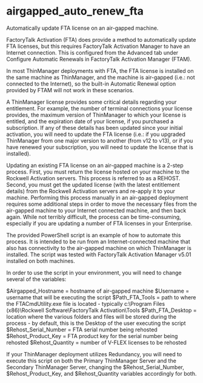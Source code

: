 # airgapped_auto_renew_fta
Automatically update FTA license on an air-gapped machine.

FactoryTalk Activation (FTA) does provide a method to automatically update FTA licenses, but this requires FactoryTalk Activation Manager to have an Internet connection. This is configured from the Advanced tab under Configure Automatic Renewals in FactoryTalk Activation Manager (FTAM).

In most ThinManager deployments with FTA, the FTA license is installed on the same machine as ThinManager, and the machine is air-gapped (i.e.:  not connected to the Internet), so the built-in Automatic Renewal option provided by FTAM will not work in these scenarios.

A ThinManager license provides some critical details regarding your entitlement.  For example, the number of terminal connections your license provides, the maximum version of ThinManager to which your license is entitled, and the expiration date of your license, if you purchased a subscription.  If any of these details has been updated since your initial activation, you will need to update the FTA license (i.e.:  if you upgraded ThinManager from one major version to another (from v12 to v13), or if you have renewed your subscription, you will need to update the license that is installed).

Updating an existing FTA license on an air-gapped machine is a 2-step process.  First, you must return the license hosted on your machine to the Rockwell Activation servers.  This process is referred to as a REHOST.  Second, you must get the updated license (with the latest entitlement details) from the Rockwell Activation servers and re-apply it to your machine.  Performing this process manually in an air-gapped deployment requires some additional steps in order to move the necessary files from the air-gapped machine to your Internet connected machine, and then back again.  While not terribly difficult, the process can be time-consuming, especially if you are updating a number of FTA licenses in your Enterprise.

The provided PowerShell script is an example of how to automate this process.  It is intended to be run from an Internet-connected machine that also has connectivity to the air-gapped machine on which ThinManager is installed.  The script was tested with FactoryTalk Activation Manager v5.01 installed on both machines.

In order to use the script in your environment, you will need to change several of the variables:

$Airgapped_Hostname = hostname of air-gapped machine
$Username = username that will be executing the script
$Path_FTA_Tools = path to where the FTACmdUtility.exe file is located - typically c:\Program Files (x86)\Rockwell Software\FactoryTalk Activation\Tools
$Path_FTA_Desktop = location where the various folders and files will be stored during the process - by default, this is the Desktop of the user executing the script
$Rehost_Serial_Number = FTA serial number being rehosted
$Rehost_Product_Key = FTA product key for the serial number being rehosted
$Rehost_Quantity = number of V-FLEX licenses to be rehosted

If your ThinManager deployment utilizes Redundancy, you will need to execute this script on both the Primary ThinManager Server and the Secondary ThinManager Server, changing the $Rehost_Serial_Number, $Rehost_Product_Key, and $Rehost_Quantity variables accordingly for both.




